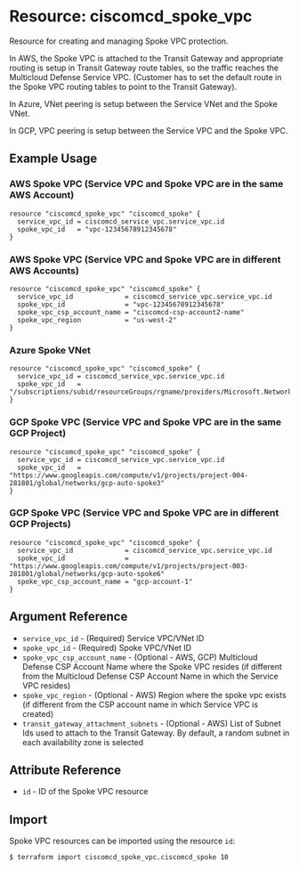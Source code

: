 # Resource: ciscomcd_spoke_vpc
Resource for creating and managing Spoke VPC protection.

In AWS, the Spoke VPC is attached to the Transit Gateway and appropriate routing is setup in Transit Gateway route tables, so the traffic reaches the Multicloud Defense Service VPC. (Customer has to set the default route in the Spoke VPC routing tables to point to the Transit Gateway).

In Azure, VNet peering is setup between the Service VNet and the Spoke VNet.

In GCP, VPC peering is setup between the Service VPC and the Spoke VPC.

## Example Usage

### AWS Spoke VPC (Service VPC and Spoke VPC are in the same AWS Account)
```hcl
resource "ciscomcd_spoke_vpc" "ciscomcd_spoke" {
  service_vpc_id = ciscomcd_service_vpc.service_vpc.id
  spoke_vpc_id   = "vpc-12345678912345678"
}
```

### AWS Spoke VPC (Service VPC and Spoke VPC are in different AWS Accounts)
```hcl
resource "ciscomcd_spoke_vpc" "ciscomcd_spoke" {
  service_vpc_id             = ciscomcd_service_vpc.service_vpc.id
  spoke_vpc_id               = "vpc-12345678912345678"
  spoke_vpc_csp_account_name = "ciscomcd-csp-account2-name"
  spoke_vpc_region           = "us-west-2"
}
```

### Azure Spoke VNet
```hcl
resource "ciscomcd_spoke_vpc" "ciscomcd_spoke" {
  service_vpc_id = ciscomcd_service_vpc.service_vpc.id
  spoke_vpc_id   = "/subscriptions/subid/resourceGroups/rgname/providers/Microsoft.Network/virtualNetworks/spoke1"
}
```

### GCP Spoke VPC (Service VPC and Spoke VPC are in the same GCP Project)
```hcl
resource "ciscomcd_spoke_vpc" "ciscomcd_spoke" {
  service_vpc_id = ciscomcd_service_vpc.service_vpc.id
  spoke_vpc_id   = "https://www.googleapis.com/compute/v1/projects/project-004-281801/global/networks/gcp-auto-spoke3"
}
```

### GCP Spoke VPC (Service VPC and Spoke VPC are in different GCP Projects)
```hcl
resource "ciscomcd_spoke_vpc" "ciscomcd_spoke" {
  service_vpc_id             = ciscomcd_service_vpc.service_vpc.id
  spoke_vpc_id               = "https://www.googleapis.com/compute/v1/projects/project-003-281801/global/networks/gcp-auto-spoke6"
  spoke_vpc_csp_account_name = "gcp-account-1"
}
```

## Argument Reference
* `service_vpc_id` - (Required) Service VPC/VNet ID
* `spoke_vpc_id` - (Required) Spoke VPC/VNet ID
* `spoke_vpc_csp_account_name` - (Optional - AWS, GCP) Multicloud Defense CSP Account Name where the Spoke VPC resides (if different from the Multicloud Defense CSP Account Name in which the Service VPC resides)
* `spoke_vpc_region` - (Optional - AWS) Region where the spoke vpc exists (if different from the CSP account name in which Service VPC is created)
* `transit_gateway_attachment_subnets` - (Optional - AWS) List of Subnet Ids used to attach to the Transit Gateway. By default, a random subnet in each availability zone is selected

## Attribute Reference
* `id` - ID of the Spoke VPC resource

## Import
Spoke VPC resources can be imported using the resource `id`:

```hcl
$ terraform import ciscomcd_spoke_vpc.ciscomcd_spoke 10
```
